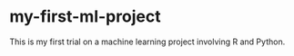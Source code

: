 # my-first-ml-project
This is my first trial on a machine learning project involving R and Python. 
